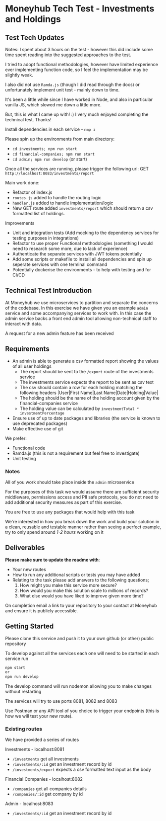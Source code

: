 # Moneyhub Tech Test - Investments and Holdings
 
## Test Tech Updates
 
Notes: I spent about 3 hours on the test - however this did include some time spent reading into the suggested approaches to the test.
 
I tried to adopt functional methodologies, however have limited experience ever implementing function code, so I feel the implementation may be slightly weak.
 
I also did not use `Ramda.js` (though I did read through the docs) or unfortunately implement unit test - mainly down to time.
 
It's been a little while since I have worked in Node, and also in particular vanilla JS, which slowed me down a little more.
 
But, this is what I came up with! :) I very much enjoyed completing the technical test. Thanks!
 
Install dependencies in each service - `nmp i`
 
Please spin up the environments from main directory:
- `cd investments; npm run start`
- `cd financial-companies; npm run start`
- `cd admin; npm run develop` (or start)
 
Once all the services are running, please trigger the following url:
GET `http://localhost:8083/investments/report`
 
Main work done:
- Refactor of index.js
- `routes.js` added to handle the routing logic
- `handler.js` added to handle implementation/logic
- New GET route added `investments/report` which should return a csv formatted list of holdings.
 
Improvements
- Unit and integration tests (Add mocking to the dependency services for testing purposes in integrations)
- Refactor to use proper Functional methodologies (something I would need to research some more, due to lack of experience)
- Authenticate the separate services with JWT tokens potentially
- Add some scripts or makefile to install all dependencies and spin up seperate services with one terminal command
- Potentially dockerise the environments - to help with testing and for CI/CD


## Technical Test Introduction

At Moneyhub we use microservices to partition and separate the concerns of the codebase. In this exercise we have given you an example `admin` service and some accompanying services to work with. In this case the admin service backs a front end admin tool allowing non-technical staff to interact with data.

A request for a new admin feature has been received

## Requirements

- An admin is able to generate a csv formatted report showing the values of all user holdings
    - The report should be sent to the `/export` route of the investments service
    - The investments service expects the report to be sent as csv text
    - The csv should contain a row for each holding matching the following headers
    |User|First Name|Last Name|Date|Holding|Value|
    - The holding should be the name of the holding account given by the financial-companies service
    - The holding value can be calculated by `investmentTotal * investmentPercentage`
- Ensure use of up to date packages and libraries (the service is known to use deprecated packages)
- Make effective use of git

We prefer:
- Functional code 
- Ramda.js (this is not a requirement but feel free to investigate)
- Unit testing

### Notes
All of you work should take place inside the `admin` microservice

For the purposes of this task we would assume there are sufficient security middleware, permissions access and PII safe protocols, you do not need to add additional security measures as part of this exercise.

You are free to use any packages that would help with this task

We're interested in how you break down the work and build your solution in a clean, reusable and testable manner rather than seeing a perfect example, try to only spend around *1-2 hours* working on it

## Deliverables
**Please make sure to update the readme with**:

- Your new routes
- How to run any additional scripts or tests you may have added
- Relating to the task please add answers to the following questions;
    1. How might you make this service more secure?
    2. How would you make this solution scale to millions of records?
    3. What else would you have liked to improve given more time?
  

On completion email a link to your repository to your contact at Moneyhub and ensure it is publicly accessible.

## Getting Started

Please clone this service and push it to your own github (or other) public repository

To develop against all the services each one will need to be started in each service run

```bash
npm start
or
npm run develop
```

The develop command will run nodemon allowing you to make changes without restarting

The services will try to use ports 8081, 8082 and 8083

Use Postman or any API tool of you choice to trigger your endpoints (this is how we will test your new route).

### Existing routes
We have provided a series of routes 

Investments - localhost:8081
- `/investments` get all investments
- `/investments/:id` get an investment record by id
- `/investments/export` expects a csv formatted text input as the body

Financial Companies - localhost:8082
- `/companies` get all companies details
- `/companies/:id` get company by id

Admin - localhost:8083
- `/investments/:id` get an investment record by id
